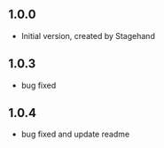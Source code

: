 ## 1.0.0

- Initial version, created by Stagehand

## 1.0.3

- bug fixed

## 1.0.4

- bug fixed and update readme